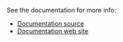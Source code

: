 See the documentation for more info:

- [Documentation source](../../docs/user-guide/meshlib.md)
- [Documentation web site](https://ogs.ogs.xyz/tools/ogstools/user-guide/meshlib.html)
